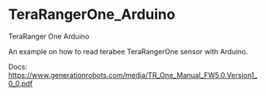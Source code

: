 # TeraRangerOne_Arduino
TeraRanger One Arduino

An example on how to read terabee TeraRangerOne sensor with Arduino.

Docs: https://www.generationrobots.com/media/TR_One_Manual_FW5.0.Version1_0_0.pdf
